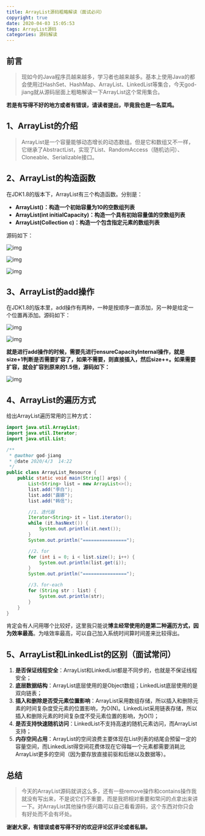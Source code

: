 ```yaml
---
title: ArrayList源码粗略解读（面试必问）
copyright: true
date: 2020-04-03 15:05:53
tags: ArrayList源码
categories: 源码解读
---
```


## 前言

> 现如今的Java程序员越来越多，学习者也越来越多。基本上使用Java的都会使用过HashSet、HashMap、ArrayList、LinkedList等集合，今天god-jiang就从源码层面上粗略解读一下ArrayList这个常用集合。

<!--more-->

**若是有写得不好的地方或者有错误，请读者提出，毕竟我也是一名菜鸡。**

## **1、ArrayList的介绍**

> ArrayList是一个容量能够动态增长的动态数组。但是它和数组又不一样，它继承了AbstractList，实现了List、RandomAccess（随机访问）、Cloneable、Serializable接口。

## **2、ArrayList的构造函数**

在JDK1.8的版本下，ArrayList有三个构造函数。分别是：

- **ArrayList()：构造一个初始容量为10的空数组列表**
- **ArrayList(int initialCapacity)：构造一个具有初始容量值的空数组列表**
- **ArrayList(Collection c)：构造一个包含指定元素的数组列表**

源码如下：

![img](https://pic3.zhimg.com/80/v2-cd48d01d46cf3a8ce129171ee05b00aa_720w.jpg)

![img](https://pic1.zhimg.com/80/v2-42b7ac5482c43ead09737c876d7734d0_720w.jpg)



![img](https://pic2.zhimg.com/80/v2-34ef99c6f234e0110c254409a8382fd9_720w.jpg)

## 3、ArrayList的add操作

在JDK1.8的版本里，add操作有两种，一种是按顺序一直添加，另一种是给定一个位置再添加。源码如下：

![img](https://pic1.zhimg.com/80/v2-c961c7f58cf634a486a60381836a241c_720w.jpg)

![img](https://pic4.zhimg.com/80/v2-b0a808405c6ac2a81171ddc0aed854ab_720w.jpg)

**就是进行add操作的时候，需要先进行ensureCapacityInternal操作，就是size+1判断是否需要扩容了，如果不需要，则直接插入，然后size++。如果需要扩容，就会扩容到原来的1.5倍，源码如下：**

![img](https://pic1.zhimg.com/80/v2-ae2bc676b0d1b2eadaa08c8bb9082128_720w.jpg)

## 4、ArrayList的遍历方式

给出ArrayList遍历常用的三种方式：

```java
import java.util.ArrayList;
import java.util.Iterator;
import java.util.List;

/**
 * @author god-jiang
 * @date 2020/4/3  14:22
 */
public class ArrayList_Resource {
    public static void main(String[] args) {
        List<String> list = new ArrayList<>();
        list.add("李白");
        list.add("露娜");
        list.add("韩信");

        //1、迭代器
        Iterator<String> it = list.iterator();
        while (it.hasNext()) {
            System.out.println(it.next());
        }
        System.out.println("================");

        //2、for
        for (int i = 0; i < list.size(); i++) {
            System.out.println(list.get(i));
        }
        System.out.println("================");

        //3、for-each
        for (String str : list) {
            System.out.println(str);
        }
    }
}
```

肯定会有人问用哪个比较好，这里我只能说**博主经常使用的是第二种遍历方式，因为效率最高**。为啥效率最高，可以自己加入系统时间算时间差来比较得出。

## 5、ArrayList和LinkedList的区别（面试常问）

1. **是否保证线程安全**：ArrayList和LinkedList都是不同步的，也就是不保证线程安全；
2. **底层数据结构**：ArrayList底层使用的是Object数组；LinkedList底层使用的是双向链表；
3. **插入和删除是否受元素位置影响**：ArrayList采用数组存储，所以插入和删除元素的时间复杂度受元素的位置影响，为O(N)。LinkedList采用链表存储，所以插入和删除元素的时间复杂度不受元素位置的影响，为O(1)；
4. **是否支持快速随机访问**：LinkedList不支持高速的随机元素访问，而ArrayList支持；
5. **内存空间占用**：ArrayList的空间浪费主要体现在List列表的结尾会预留一定的容量空间，而LinkedList得空间花费体现在它得每一个元素都需要消耗比ArrayList更多的空间（因为要存放直接前驱和后继以及数据等）。

## 总结

> 今天的ArrayList源码就讲这么多，还有一些remove操作和contains操作我就没有写出来，不是说它们不重要，而是我把相对重要和常问的点拿出来讲一下。对ArrayList其他操作感兴趣可以自己看看源码，这个东西对你只会有好处而不会有坏处。

**谢谢大家，有错误或者写得不好的欢迎评论区评论或者私聊。**